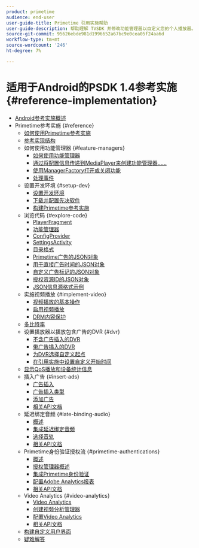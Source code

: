 ```yaml
---
product: primetime
audience: end-user
user-guide-title: Primetime 引用实施帮助
user-guide-description: 帮助理解 TVSDK 并修改功能管理器以自定义您的个人播放器。
source-git-commit: 95626ebde981d1996652a67bc9e0cea05f24aa6d
workflow-type: tm+mt
source-wordcount: '246'
ht-degree: 7%

---
```



# 适用于Android的PSDK 1.4参考实施 {#reference-implementation}

+ [Android参考实施概述](home.md)
+ Primetime参考实施 {#reference}
   + [如何使用Primetime参考实施](ref-implementation/how-to-use-ref-player.md)
   + [参考实现结构](ref-implementation/ref-player-structure.md)
   + 如何使用功能管理器 {#feature-managers}
      + [如何使用功能管理器](ref-implementation/using-feature-managers/how-to-use-feature-managers.md)
      + [通过将配置信息传递到MediaPlayer来创建功能管理器……](ref-implementation/using-feature-managers/creating-feature-managers.md)
      + [使用ManagerFactory打开或关闭功能](ref-implementation/using-feature-managers/turning-features-on-off.md)
      + [处理事件](ref-implementation/using-feature-managers/handling-events.md)
   + 设置开发环境 {#setup-dev}
      + [设置开发环境](set-up-dev-environment/set-up-dev-environment-overview.md)
      + [下载并配置先决软件](set-up-dev-environment/download-prereqs-android.md)
      + [构建Primetime参考实施](set-up-dev-environment/install-the-ref-player-project.md)
   + 浏览代码 {#explore-code}
      + [PlayerFragment](set-up-dev-environment/exploring-code/player-fragment.md)
      + [功能管理器](set-up-dev-environment/exploring-code/about-psdk-feature-managers.md)
      + [ConfigProvider](set-up-dev-environment/exploring-code/config-provider.md)
      + [SettingsActivity](set-up-dev-environment/exploring-code/settings-activity.md)
      + [目录格式](set-up-dev-environment/exploring-code/catalog-format.md)
      + [Primetime广告的JSON对象](set-up-dev-environment/exploring-code/json-pt-ads.md)
      + [用于直接广告时间的JSON对象](set-up-dev-environment/exploring-code/json-direct-ad-breaks.md)
      + [自定义广告标记的JSON对象](set-up-dev-environment/exploring-code/json-custom-ad-markers.md)
      + [授权资源ID的JSON对象](set-up-dev-environment/exploring-code/json-entitlement-resource-id.md)
      + [JSON信息源格式示例](set-up-dev-environment/exploring-code/example-json-feed-format.md)
   + 实施视频播放 {#implement-video}
      + [视频播放的基本操作](implement-video-playback/video-playback.md)
      + [启用视频播放](implement-video-playback/enable-video-playback.md)
      + [DRM内容保护](implement-video-playback/content-protection.md)
   + [多比特率](implement-video-playback/mbr.md)
   + 设置播放器以播放包含广告的DVR {#dvr}
      + [不含广告插入的DVR](implement-video-playback/dvr/dvr-without-ad-insertion.md)
      + [带广告插入的DVR](implement-video-playback/dvr/dvr-with-ad-insertion.md)
      + [为DVR选择自定义起点](implement-video-playback/dvr/dvr-custom-start-point.md)
      + [在引用实施中设置自定义开始时间](implement-video-playback/dvr/set-custom-start-time-dvr.md)
   + [显示QoS播放和设备统计信息](implement-video-playback/qos-statistics.md)
   + 插入广告 {#insert-ads}
      + [广告插入](insert-ads/ad-insertion.md)
      + [广告插入类型](insert-ads/ad-insertion-types.md)
      + [添加广告](insert-ads/add-advertising.md)
      + [相关API文档](insert-ads/aps-callbacks-ad-insertion.md)
   + 延迟绑定音频 {#late-binding-audio}
      + [概述](late-binding-audio/late-binding-audio-overview.md)
      + [集成延迟绑定音频](late-binding-audio/aa-enable.md)
      + [选择音轨](late-binding-audio/select-audio-tracks.md)
      + [相关API文档](late-binding-audio/aa-api-callbacks.md)
   + Primetime身份验证授权流 {#primetime-authentications}
      + [概述](paytvpass-entitlement/paytvpass-entitlement-overview.md)
      + [授权管理器概述](paytvpass-entitlement/entitlement-overvivew.md)
      + [集成Primetime身份验证](paytvpass-entitlement/integrate-pass.md)
      + [配置Adobe Analytics报表](paytvpass-entitlement/pass-analytics-setup.md)
      + [相关API文档](paytvpass-entitlement/pass-apis-callbacks.md)
   + Video Analytics {#video-analytics}
      + [Video Analytics](video-analytics/video-analytics-overview.md)
      + [创建视频分析管理器](video-analytics/create-video-analytics-manager.md)
      + [配置Video Analytics](video-analytics/configure-video-analytics-manager.md)
      + [相关API文档](video-analytics/va-apis-callbacks.md)
   + [构建自定义用户界面](build-custom-ui.md)
   + [疑难解答](troubleshooting.md)
